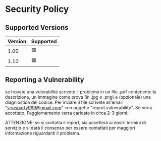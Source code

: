 # Security Policy

## Supported Versions


| Version | Supported          |
| ------- | ------------------ |
|  1.00   | 🟥                 |
|  1.10   | 🟩                 |

## Reporting a Vulnerability

se trovate una vulerabilità scrivete il problema in un file .pdf contenente la descrizione, un immagine come prova (in .jpg o .png)
e (opzionale) una diagniostica del codice. Per inviare il file scrivete all'email "virusparty999@gmail.com" con oggetto
"report vulnerability". Se verrà accettato, l'aggiornamento verra caricato in circa 2-3 giorni.

ATTENZIONE: se si contatta il report, sia accetterà ai nostri termini di servizio e si darà il consenso per essere contattati per
maggiori informazione riguardanti il problema.
